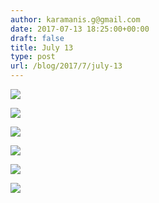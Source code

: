 ```yaml
---
author: karamanis.g@gmail.com
date: 2017-07-13 18:25:00+00:00
draft: false
title: July 13
type: post
url: /blog/2017/7/july-13
---
```




  
   ![](/images/2017-07-13-20177july-13/FullSizeRender+2.jpg)

  

  
   ![](/images/2017-07-13-20177july-13/IMG_9016.JPG)

  

  
   ![](/images/2017-07-13-20177july-13/FullSizeRender+3.jpg)

  

  
   ![](/images/2017-07-13-20177july-13/FullSizeRender+4.jpg)

  

  
   ![](/images/2017-07-13-20177july-13/IMG_8761.JPG)

  

  
   ![](/images/2017-07-13-20177july-13/FullSizeRender.jpg)

  



